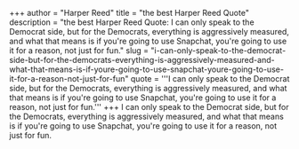 +++
author = "Harper Reed"
title = "the best Harper Reed Quote"
description = "the best Harper Reed Quote: I can only speak to the Democrat side, but for the Democrats, everything is aggressively measured, and what that means is if you're going to use Snapchat, you're going to use it for a reason, not just for fun."
slug = "i-can-only-speak-to-the-democrat-side-but-for-the-democrats-everything-is-aggressively-measured-and-what-that-means-is-if-youre-going-to-use-snapchat-youre-going-to-use-it-for-a-reason-not-just-for-fun"
quote = '''I can only speak to the Democrat side, but for the Democrats, everything is aggressively measured, and what that means is if you're going to use Snapchat, you're going to use it for a reason, not just for fun.'''
+++
I can only speak to the Democrat side, but for the Democrats, everything is aggressively measured, and what that means is if you're going to use Snapchat, you're going to use it for a reason, not just for fun.
